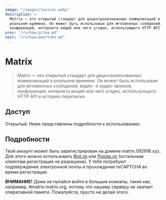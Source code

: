 ```yaml
---
image: "/images/favicon.webp"
description: >-
  Matrix — это открытый стандарт для децентрализованных коммуникаций в
  реальном времени. Он может быть использован для мгновенных сообщений, видео- и аудио-звонков,
  конференций, интернета вещей или чего угодно, использующего HTTP API и историю переписки.
prev: "/ru/how/gitea.md"
next: "/ru/how/peertube.md"
---
```


# Matrix

> Matrix — это открытый стандарт для децентрализованных коммуникаций в реальном времени. Он может быть использован для мгновенных сообщений, видео- и аудио-звонков, конференций, интернета вещей или чего угодно, использующего HTTP API и историю переписки.

## Доступ

Открытый. Ниже представлены подробности к использованию.

## Подробности

Твой аккаунт может быть зарегистрирован на домене matrix.092918.xyz. Для этого можно использовать [Riot.im](https://riot.im/develop) или [Ponies.im](https://ponies.im/_matrix/client/develop) (остальным клиентам регистрация не разрешена). У тебя потребуют подтверждение электронной почты и прохождение reCAPTCHA во время регистрации.

**ВНИМАНИЕ!** Даже не пытайся войти в большие комнаты, такие как, например, #matrix:matrix.org, потому что нашему серверу не хватает оперативной памяти. Пожалуйста, просто не делай этого.

